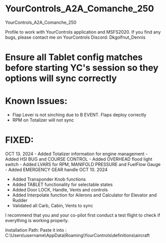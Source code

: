 # YourControls_A2A_Comanche_250
YourControls_A2A_Comanche_250

Profile to work with YourControls application and MSFS2020. If you find any bugs, please contact me on YourControls Discord: Dkgolfnut_Dennis
# Ensure all Tablet config matches before starting  YC's session so they options will sync correctly 
# Known Issues:
   - Flap Lever is not sinching due to B EVENT. Flaps deploy correctly
   - RPM on Totalizer will not sync

# FIXED: 
   OCT 13. 2024
    - Added Totalizer information for engine management
    - Added HSI BUG and COURSE CONTROL
    - Added OVERHEAD flood light switch
    - Added LVARS for RPM, MANIFOLD PRESSURE and FuelFlow Gauge
    - Added EMERGENCY GEAR handle
   OCT 10. 2024
   - Added Transponder Knob functions
   - Added TABLET functionality for selectable states
   - Added Door LOCK, Handle, Vents and controls
   - Added Interpolate function for Ailerons and Calculator for Elevator and Rudder
   - Validated all Carb, Cabin, Vents to sync

I recommend that you and your co-pilot first conduct a test flight to check if everything is working properly.

Installation Path: Paste it into : C:\Users\username\AppData\Roaming\YourControls\definitions\aircraft
